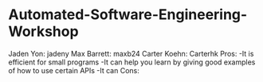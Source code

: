 # Automated-Software-Engineering-Workshop
Jaden Yon: jadeny Max Barrett: maxb24 Carter Koehn: Carterhk
Pros:
  -It is efficient for small programs
  -It can help you learn by giving good examples of how to use certain APIs
  -It can 
Cons:
